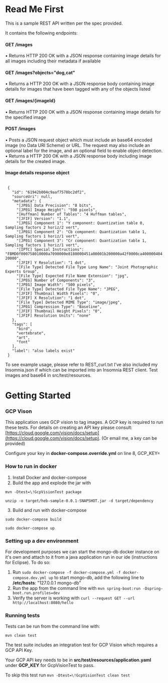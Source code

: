 # Read Me First
This is a sample REST API written per the spec provided.

It contains the following endpoints:


#### GET /images

• Returns HTTP 200 OK with a JSON response containing image details for all images including their metadata if available


#### GET /images?objects="dog,cat"

• Returns a HTTP 200 OK with a JSON response body containing image details for images that have been tagged with any of the objects listed


#### GET /images/{imageId}

• Returns HTTP 200 OK with a JSON response containing image details for the specified image


#### POST /images

• Posts a JSON request object which must include an base64 encoded image (no Data URI Scheme)  or URL. The request may also include an optional label for the image, and an optional field to enable object detection.
• Returns a HTTP 200 OK with a JSON response body including image details for the created image. 


#### Image details response object
<code>
 {
   "id": "61942b004c9aaf7578bc2df2",
   "sourceUri": null,
   "metadata": {
     "[JPEG] Data Precision": "8 bits",
     "[JPEG] Image Height": "598 pixels",
     "[Huffman] Number of Tables": "4 Huffman tables",
     "[JFIF] Version": "1.1",
     "[JPEG] Component 1": "Y component: Quantization table 0, Sampling factors 2 horiz/2 vert",
     "[JPEG] Component 2": "Cb component: Quantization table 1, Sampling factors 1 horiz/1 vert",
     "[JPEG] Component 3": "Cr component: Quantization table 1, Sampling factors 1 horiz/1 vert",
     "[IPTC] Special Instructions": "FBMD0f000758010000a7090000e8180000451a00001b200000a42f0000ca40000040420000",
     "[JFIF] Y Resolution": "1 dot",
     "[File Type] Detected File Type Long Name": "Joint Photographic Experts Group",
     "[File Type] Expected File Name Extension": "jpg",
     "[JPEG] Number of Components": "3",
     "[JPEG] Image Width": "500 pixels",
     "[File Type] Detected File Type Name": "JPEG",
     "[JFIF] Thumbnail Width Pixels": "0",
     "[JFIF] X Resolution": "1 dot",
     "[File Type] Detected MIME Type": "image/jpeg",
     "[JPEG] Compression Type": "Baseline",
     "[JFIF] Thumbnail Height Pixels": "0",
     "[JFIF] Resolution Units": "none"
   },
   "tags": [
     "bird",
     "vertebrate",
     "art",
     "font"
   ],
   "label": "also labels exist"
 }
</code>

To see example usage, please refer to REST_curl.txt
I've also included my Insomnia.json if which can be imported into an Insomnia REST client. Test images and base64 in src/test/resources.

# Getting Started

### GCP Vison
This application uses GCP vision to tag images. A GCP key is required to run these tests. For details on creating an API key please consult: [https://cloud.google.com/vision/docs/setup](https://cloud.google.com/vision/docs/setup). (Or email me, a key can be provided)

Configure your key in **docker-compose.override.yml** on line 8, GCP_KEY=<your key>

### How to run in docker
1. Install Docker and docker-compose
2. Build the app and explode the jar with
 
 `mvn -Dtest=\!GcpVisionTest package`
 
 `unzip -o target/heb-sample-0.0.1-SNAPSHOT.jar -d target/dependency`
 
3. Build and run with docker-compose 

 `sudo docker-compose build`
 
 `sudo docker-compose up`

### Setting up a dev environment
For development purposes we can start the mongo-db docker instance on it's own and attach to it from a java application run in our ide (instructions for Eclipse). To do so:

1. Run `sudo docker-compose -f docker-compose.yml -f docker-compose.dev.yml up` to start mongo-db, add the following line to **/etc/hosts**: "127.0.0.1 mongo-db"
2. Run the app from the command line with `mvn spring-boot:run -Dspring-boot.run.profiles=dev`
3. Verify the server is working with `curl --request GET --url http://localhost:8080/hello`

### Running tests
Tests can be run from the command line with:

`mvn clean test`

The test suite includes an integration test for GCP Vision which requires a GCP API Key. 

Your GCP API key needs to be in **src/test/resources/application.yaml** under **GCP_KEY** for GcpVisionTest to pass.

To skip this test run
`mvn -Dtest=\!GcpVisionTest clean test`





